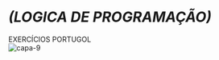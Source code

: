 # __*(LOGICA DE PROGRAMAÇÃO)*__
EXERCÍCIOS PORTUGOL  
![capa-9](https://github.com/user-attachments/assets/2e161323-eb31-4bdc-9790-84f6a48399e6)


